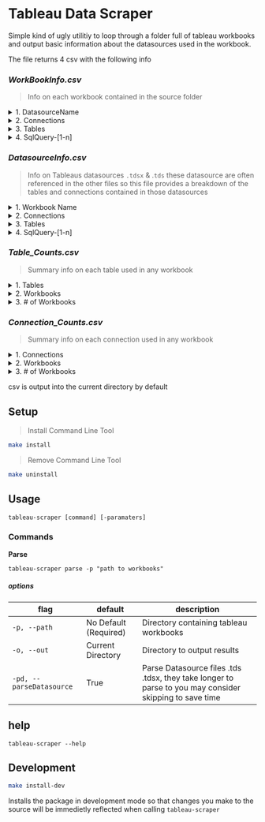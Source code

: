 # Tableau Data Scraper
Simple kind of ugly utilitiy to loop through a folder full of tableau workbooks and output basic information about the datasources used in the workbook.

The file returns 4 csv with the following info
### *WorkBookInfo.csv*
>Info on each workbook contained in the source folder
<details>
    <summary>1. DatasourceName</summary>
       
        
 </details>
 <details>
    <summary>2. Connections</summary>
        <p>comma delimited list of connections used in the format (Database: [name of database]  Server: [Server URL])</p>
        
 </details>
 <details>
    <summary>3. Tables</summary>
        <p>comma delimited list of tables used in the workbook in the format [database].[connection].[table] </p>
        
 </details>
 <details>
    <summary>4. SqlQuery-[1-n]</summary>
        <p>There will be a column for each unique SQL Query in the workbook (i.e. SqlQuery-1, SqlQuery-2 etc) containing the text of the query with a use [database]; statement appended to the front</p>
        
 </details>

 ### *DatasourceInfo.csv*
 > Info on Tableaus datasources `.tdsx` & .`tds` these datasource are often referenced in the other files so this file provides a breakdown of the tables and connections contained in those datasources
<details>
    <summary>1. Workbook Name</summary>
       
        
 </details>
 <details>
    <summary>2. Connections</summary>
        <p>comma delimited list of connections used in the format (Database: [name of database]  Server: [Server URL])</p>
        
 </details>
 <details>
    <summary>3. Tables</summary>
        <p>comma delimited list of tables used in the datasource in the format [database].[connection].[table] </p>
        
 </details>
 <details>
    <summary>4. SqlQuery-[1-n]</summary>
        <p>There will be a column for each unique SQL Query in the datasource (i.e. SqlQuery-1, SqlQuery-2 etc) containing the text of the query with a use [database]; statement appended to the front</p>
        
 </details>

### *Table_Counts.csv*
>Summary info on each table used in any workbook
<details>
    <summary>1. Tables</summary>
    <p>Name of the table in the format [database].[connection].[table]</p>
       
        
 </details>
 <details>
    <summary>2. Workbooks</summary>
        <p>comma delimited list of workbooks that use the table in any way</p>
        
 </details>
 <details>
    <summary>3. # of Workbooks</summary>
        <p>count of how many workbooks use the table in some way</p>
        
 </details>

### *Connection_Counts.csv*
>Summary info on each connection used in any workbook
<details>
    <summary>1. Connections</summary>
    <p>Name of the connection</p>
       
        
 </details>
 <details>
    <summary>2. Workbooks</summary>
        <p>comma delimited list of workbooks that use the connection in any way</p>
        
 </details>
 <details>
    <summary>3. # of Workbooks</summary>
        <p>count of how many workbooks use the connection in some way</p>
        
 </details>
 
csv is output into the current directory by default

## Setup
>Install Command Line Tool
```bash
make install
```
>Remove Command Line Tool
```bash
make uninstall
```
## Usage
```
tableau-scraper [command] [-paramaters]
```
### Commands

**Parse**
```
tableau-scraper parse -p "path to workbooks"
```
##### options
flag | default|description
--|--|--
`-p, --path` |No Default (Required)| Directory containing tableau workbooks
`-o, --out` |Current Directory| Directory to output results
`-pd, --parseDatasource` |True| Parse Datasource files .tds .tdsx, they take longer to parse to you may consider skipping to save time

## help
```
tableau-scraper --help
```

## Development
```bash
make install-dev
```
Installs the package in development mode so that changes you make to the source will be immedietly reflected when calling ```tableau-scraper```